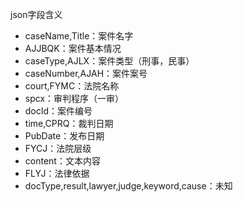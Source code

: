 json字段含义

* caseName,Title：案件名字
* AJJBQK：案件基本情况
* caseType,AJLX：案件类型（刑事，民事）
* caseNumber,AJAH：案件案号
* court,FYMC：法院名称
* spcx：审判程序（一审）
* docId：案件编号
* time,CPRQ：裁判日期
* PubDate：发布日期
* FYCJ：法院层级
* content：文本内容
* FLYJ：法律依据
* docType,result,lawyer,judge,keyword,cause：未知